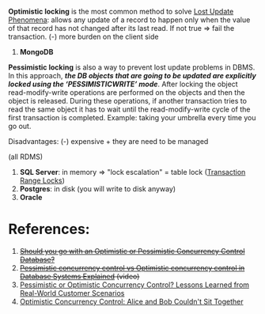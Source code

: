 
**Optimistic locking** is the most common method to solve [Lost Update Phenomena](Lost%20Update%20Phenomena.md): allows any update of a record to happen only when the value of that record has not changed after its last read. If not true => fail the transaction.
	(-) more burden on the client side

1. **MongoDB**

**Pessimistic locking** is also a way to prevent lost update problems in DBMS. In this approach, ***the DB objects that are going to be updated are explicitly locked using the ‘PESSIMISTICWRITE’ mode***. After locking the object read-modify-write operations are performed on the objects and then the object is released. During these operations, if another transaction tries to read the same object it has to wait until the read-modify-write cycle of the first transaction is completed.
	Example: taking your umbrella every time you go out.

Disadvantages:
	(-) expensive + they are need to be managed

(all RDMS)
1. **SQL Server**: in memory  => "lock escalation" = table lock ([Transaction Range Locks](Transaction%20Range%20Locks.md))
2. **Postgres**: in disk (you will write to disk anyway)
3. **Oracle**

# References:

1. ~~[Should you go with an Optimistic or Pessimistic Concurrency Control Database?](!https://www.youtube.com/watch?v=H_zJ81I_D5E&list=PLQnljOFTspQXjD0HOzN7P2tgzu7scWpl2&index=81)~~
2. ~~[Pessimistic concurrency control vs Optimistic concurrency control in Database Systems Explained](https://www.youtube.com/watch?v=I8IlO0hCSgY&list=PLQnljOFTspQXjD0HOzN7P2tgzu7scWpl2&index=18) (video)~~
3. [Pessimistic or Optimistic Concurrency Control? Lessons Learned from Real-World Customer Scenarios](https://medium.com/@siddontang/pessimistic-or-optimistic-concurrency-control-lessons-learned-from-real-world-customer-scenarios-a4f0b8dd6e49)
4. [Optimistic Concurrency Control: Alice and Bob Couldn't Sit Together](https://dev.to/aws-heroes/optimistic-concurrency-control-alice-and-bob-couldnt-sit-together-5bh)